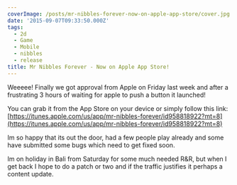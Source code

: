 ```yaml
---
coverImage: /posts/mr-nibbles-forever-now-on-apple-app-store/cover.jpg
date: '2015-09-07T09:33:50.000Z'
tags:
  - 2d
  - Game
  - Mobile
  - nibbles
  - release
title: Mr Nibbles Forever - Now on Apple App Store!
---
```


Weeeee! Finally we got approval from Apple on Friday last week and after a frustrating 3 hours of waiting for apple to push a button it launched!

<!-- more -->

You can grab it from the App Store on your device or simply follow this link: [https://itunes.apple.com/us/app/mr-nibbles-forever/id958818922?mt=8](https://itunes.apple.com/us/app/mr-nibbles-forever/id958818922?mt=8)

Im so happy that its out the door, had a few people play already and some have submitted some bugs which need to get fixed soon.

Im on holiday in Bali from Saturday for some much needed R&R, but when I get back I hope to do a patch or two and if the traffic justifies it perhaps a content update.
